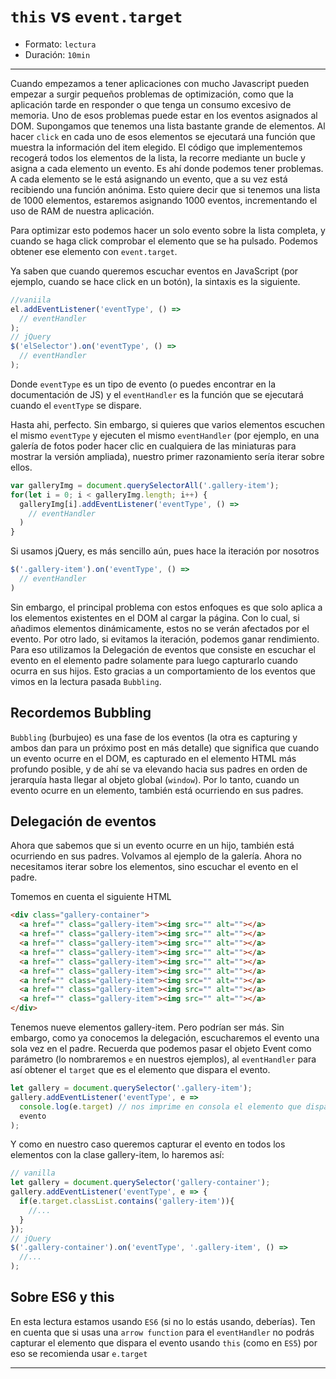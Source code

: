 # `this` vs `event.target`

* Formato: `lectura`
* Duración: `10min`

***

Cuando empezamos a tener aplicaciones con mucho Javascript pueden empezar a
surgir pequeños problemas de optimización, como que la aplicación tarde en
responder o que tenga un consumo excesivo de memoria. Uno de esos problemas
puede estar en los eventos asignados al DOM.
Supongamos que tenemos una lista bastante grande de elementos. Al hacer `click`
en cada uno de esos elementos se ejecutará una función que muestra la
información del item elegido.
El código que implementemos recogerá todos los elementos de la lista, la
recorre mediante un bucle y asigna a cada elemento un evento.
Es ahí donde podemos tener problemas. A cada elemento se le está asignando un
evento, que a su vez está recibiendo una función anónima. Esto quiere decir
que si tenemos una lista de 1000 elementos, estaremos asignando 1000
eventos, incrementando el uso de RAM de nuestra aplicación.

Para optimizar esto podemos hacer un solo evento sobre la lista completa, y
cuando se haga click comprobar el elemento que se ha pulsado. Podemos obtener
ese elemento con `event.target`.

Ya saben que cuando queremos escuchar eventos en JavaScript (por ejemplo,
cuando se hace click en un botón), la sintaxis es la siguiente.

```javascript
//vaniila
el.addEventListener('eventType', () =>
  // eventHandler
);
// jQuery
$('elSelector').on('eventType', () =>
  // eventHandler
);
```

Donde `eventType` es un tipo de evento (o puedes encontrar en la documentación
de JS) y el `eventHandler` es la función que se ejecutará cuando el `eventType`
se dispare.

Hasta ahi, perfecto. Sin embargo, si quieres que varios elementos escuchen el
mismo `eventType` y ejecuten el mismo `eventHandler` (por ejemplo, en una
galería de fotos poder hacer clic en cualquiera de las miniaturas para mostrar
la versión ampliada), nuestro primer razonamiento sería iterar sobre ellos.

```javascript
var galleryImg = document.querySelectorAll('.gallery-item');
for(let i = 0; i < galleryImg.length; i++) {
  galleryImg[i].addEventListener('eventType', () =>
    // eventHandler
  )
}
```

Si usamos jQuery, es más sencillo aún, pues hace la iteración por nosotros

```javascript
$('.gallery-item').on('eventType', () =>
  // eventHandler
)
```

Sin embargo, el principal problema con estos enfoques es que solo aplica a los
elementos existentes en el DOM al cargar la página. Con lo cual, si añadimos
elementos dinámicamente, estos no se verán afectados por el evento. Por otro
lado, si evitamos la iteración, podemos ganar rendimiento. Para eso utilizamos
la Delegación de eventos que consiste en escuchar el evento en el elemento
padre solamente para luego capturarlo cuando ocurra en sus hijos. Esto gracias
a un comportamiento de los eventos que vimos en la lectura pasada `Bubbling`.

## Recordemos Bubbling

`Bubbling` (burbujeo) es una fase de los eventos (la otra es capturing y ambos
dan para un próximo post en más detalle) que significa que cuando un evento
ocurre en el DOM, es capturado en el elemento HTML más profundo posible, y de
ahí se va elevando hacia sus padres en orden de jerarquía hasta llegar al
objeto global (`window`). Por lo tanto, cuando un evento ocurre en un elemento,
también está ocurriendo en sus padres.

## Delegación de eventos

Ahora que sabemos que si un evento ocurre  en un hijo, también está ocurriendo
en sus padres. Volvamos al ejemplo de la galería. Ahora no necesitamos iterar
sobre los elementos, sino escuchar el evento en el padre.

Tomemos en cuenta el siguiente HTML

```html
<div class="gallery-container">
  <a href="" class="gallery-item"><img src="" alt=""></a>
  <a href="" class="gallery-item"><img src="" alt=""></a>
  <a href="" class="gallery-item"><img src="" alt=""></a>
  <a href="" class="gallery-item"><img src="" alt=""></a>
  <a href="" class="gallery-item"><img src="" alt=""></a>
  <a href="" class="gallery-item"><img src="" alt=""></a>
  <a href="" class="gallery-item"><img src="" alt=""></a>
  <a href="" class="gallery-item"><img src="" alt=""></a>
  <a href="" class="gallery-item"><img src="" alt=""></a>
</div>
```

Tenemos nueve elementos gallery-item. Pero podrían ser más. Sin embargo, como
ya conocemos la delegación, escucharemos el evento una sola vez en el padre.
Recuerda que podemos pasar el objeto Event como parámetro (lo nombraremos `e`
en nuestros ejemplos), al `eventHandler` para así obtener el `target` que es
el elemento que dispara el evento.

```javascript
let gallery = document.querySelector('.gallery-item');
gallery.addEventListener('eventType', e =>
  console.log(e.target) // nos imprime en consola el elemento que dispara el
  evento
);
```

Y como en nuestro caso queremos capturar el evento en todos los elementos con
la clase gallery-item, lo haremos así:

```javascript
// vanilla
let gallery = document.querySelector('gallery-container');
gallery.addEventListener('eventType', e => {
  if(e.target.classList.contains('gallery-item')){
    //...
  }
});
// jQuery
$('.gallery-container').on('eventType', '.gallery-item', () =>
  //...
);
```

## Sobre ES6 y this

En esta lectura estamos usando `ES6` (si no lo estás usando, deberías). Ten en
cuenta que si usas una `arrow function` para el `eventHandler` no podrás
capturar el elemento que dispara el evento usando `this` (como en `ES5`) por
eso se recomienda usar `e.target`

***